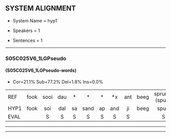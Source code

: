 
## SYSTEM ALIGNMENT

- System Name = hyp1

- Speakers = 1

- Sentences = 1

---

### S05C025V6_1LGPseudo

#### (S05C025V6_1LGPseudo-words)

- Cor=21.1%	Sub=77.2%	Del=1.8%	Ins=0.0%

|  |  |  |  |  |  |  |  |  |  |  |  |  |  |  |  |  |  |  |  |  |  |  |  |  |  |  |  |  |  |  |  |  |  |  |  |  |  |  |  |  |  |  |  |  |  |  |  |  |  |  |  |  |  |  |  |  |  |
|:--- |:---:|:---:|:---:|:---:|:---:|:---:|:---:|:---:|:---:|:---:|:---:|:---:|:---:|:---:|:---:|:---:|:---:|:---:|:---:|:---:|:---:|:---:|:---:|:---:|:---:|:---:|:---:|:---:|:---:|:---:|:---:|:---:|:---:|:---:|:---:|:---:|:---:|:---:|:---:|:---:|:---:|:---:|:---:|:---:|:---:|:---:|:---:|:---:|:---:|:---:|:---:|:---:|:---:|:---:|:---:|:---:|:---:|
| REF | fook | sooi | dau | * | * | * | *x | ant | beeg | sprunt*(spurt) | * | hool | * | larst | vout | zwoei | fam | rachts | * | vaap | sprieuw | * | keng | swoers | swoers | doer | plirt | jien | * | * | blard | guul | * | hoekt | neeuw | noork | * | vid | * | zans | leum | haans | spaai | * | * | sjalt | * | heik | sank | roen | frijk | eem | schard | grek | dron | snaaf | stuid |
| HYP1 | fook | soi | dal | sa | sand | ap | and | ji | beeg | spurt | goa | hool | lar | larst | fout | swoei | fmbe | racht | f | vap | sprieuw | ken | ken | swoor | swoor | door | spleert | e | en | bl | blaht | guul | hoe | hoekt |  | neew | noordiv | vit | zal | zand | luum | hans | spay | sa | sja | shelt | hi | heik | sank | roen | frijk | em | schart | grek | drol | sdaf | stuit |
| EVAL |  | S | S | S | S | S | S | S |  | S | S |  | S |  | S | S | S | S | S | S |  | S | S | S | S | S | S | S | S | S | S |  | S |  | D | S | S | S | S | S | S | S | S | S | S | S | S |  |  |  |  | S | S |  | S | S | S |
---

---
